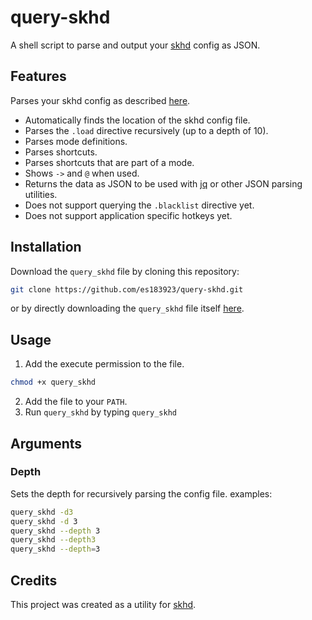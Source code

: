 # query-skhd
A shell script to parse and output your [skhd](https://github.com/koekeishiya/skhd) config as JSON.

## Features

Parses your skhd config as described [here](https://github.com/koekeishiya/skhd/blob/b659b90576cf88100b52ca6ab9270d84af7e579b/README.md).

-  Automatically finds the location of the skhd config file.
-  Parses the `.load` directive recursively (up to a depth of 10).
-  Parses mode definitions.
-  Parses shortcuts.
-  Parses shortcuts that are part of a mode.
-  Shows `->` and `@` when used.
-  Returns the data as JSON to be used with [jq](https://github.com/stedolan/jq) or other JSON parsing utilities.
-  Does not support querying the `.blacklist` directive yet.
-  Does not support application specific hotkeys yet.

## Installation

Download the `query_skhd` file by cloning this repository:
```sh
git clone https://github.com/es183923/query-skhd.git
```
or by directly downloading the `query_skhd` file itself [here](https://raw.githubusercontent.com/es183923/query-skhd/main/query_skhd).

## Usage

1. Add the execute permission to the file.
```sh
chmod +x query_skhd
```
2. Add the file to your `PATH`.
3. Run `query_skhd` by typing `query_skhd`

## Arguments

### Depth

Sets the depth for recursively parsing the config file.
examples:
```sh
query_skhd -d3
query_skhd -d 3
query_skhd --depth 3
query_skhd --depth3
query_skhd --depth=3
```
## Credits
This project was created as a utility for [skhd](https://github.com/stedolan/jq).
